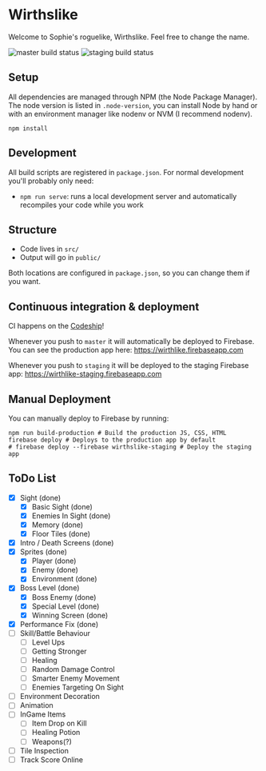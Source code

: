 # Wirthslike

Welcome to Sophie's roguelike, Wirthslike. Feel free to change the name.

![master build status](https://codeship.com/projects/aa8d5cc0-5d18-0133-84df-5e493a25d753/status?branch=master)
![staging build status](https://codeship.com/projects/aa8d5cc0-5d18-0133-84df-5e493a25d753/status?branch=staging)

## Setup

All dependencies are managed through NPM (the Node Package Manager). The node version is listed in `.node-version`, you
can install Node by hand or with an environment manager like nodenv or NVM (I recommend nodenv).

```
npm install
```

## Development

All build scripts are registered in `package.json`. For normal development you'll probably only need:

* `npm run serve`: runs a local development server and automatically recompiles your code while you work

## Structure

* Code lives in `src/`
* Output will go in `public/`

Both locations are configured in `package.json`, so you can change them if you want.

## Continuous integration & deployment

CI happens on the [Codeship](https://codeship.com)!

Whenever you push to `master` it will automatically be deployed to Firebase. You can see the production
app here: https://wirthlike.firebaseapp.com

Whenever you push to `staging` it will be deployed to the staging Firebase app: https://wirthlike-staging.firebaseapp.com

## Manual Deployment

You can manually deploy to Firebase by running:

```
npm run build-production # Build the production JS, CSS, HTML
firebase deploy # Deploys to the production app by default
# firebase deploy --firebase wirthslike-staging # Deploy the staging app
```

## ToDo List

* [x] Sight (done)
    * [x] Basic Sight (done)
    * [x] Enemies In Sight (done)
    * [x] Memory (done)
    * [x] Floor Tiles (done)
* [x] Intro / Death Screens (done)
* [x] Sprites (done)
    * [x] Player (done)
    * [x] Enemy (done)
    * [x] Environment (done)
* [x] Boss Level (done)
    * [x] Boss Enemy (done)
    * [x] Special Level (done)
    * [x] Winning Screen (done)
* [x] Performance Fix (done)
* [ ] Skill/Battle Behaviour
    * [ ] Level Ups
    * [ ] Getting Stronger
    * [ ] Healing
    * [ ] Random Damage Control
    * [ ] Smarter Enemy Movement
    * [ ] Enemies Targeting On Sight
* [ ] Environment Decoration
* [ ] Animation
* [ ] InGame Items
    * [ ] Item Drop on Kill
    * [ ] Healing Potion
    * [ ] Weapons(?)
* [ ] Tile Inspection
* [ ] Track Score Online

